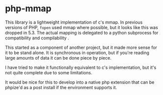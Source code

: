 # php-mmap
This library is a lightweight implementation of c's mmap. In previous versions of PHP, `fopen` used mmap where possible, but it looks like 
this was dropped in 5.3.  The actual mapping is delegated to a python subprocess for compatibility and compilability .

This started as a component of another project, but it made more sense for it to be stand alone.  It is synchronous in operation, but if 
you're reading large amounts of data it can be done piece by piece.

I have tried to make it functionally equivalent to c's implementation, but it's not quite complete due to some limitations.

It would be nice for this to develop into a native php extension that can be phpize'd as a post install if the environment supports it.